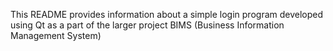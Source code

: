 This README provides information about a simple login program developed using Qt as a part of the larger project BIMS (Business Information Management System)
